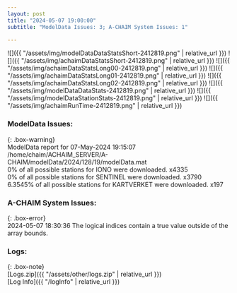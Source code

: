```yaml
---
layout: post
title: "2024-05-07 19:00:00"
subtitle: "ModelData Issues: 3; A-CHAIM System Issues: 1"

---
```


![]({{ "/assets/img/modelDataDataStatsShort-2412819.png" | relative_url }})
![]({{ "/assets/img/achaimDataStatsShort-2412819.png" | relative_url }})
![]({{ "/assets/img/achaimDataStatsLong00-2412819.png" | relative_url }})
![]({{ "/assets/img/achaimDataStatsLong01-2412819.png" | relative_url }})
![]({{ "/assets/img/achaimDataStatsLong02-2412819.png" | relative_url }})
![]({{ "/assets/img/modelDataDataStats-2412819.png" | relative_url }})
![]({{ "/assets/img/modelDataStationStats-2412819.png" | relative_url }})
![]({{ "/assets/img/achaimRunTime-2412819.png" | relative_url }})


### ModelData Issues:  
  
{: .box-warning}  
 ModelData report for 07-May-2024 19:15:07   
 /home/chaim/ACHAIM_SERVER/A-CHAIM/modelData/2024/128/19/modelData.mat   
 0% of all possible stations for IONO were downloaded. x4335   
 0% of all possible stations for SENTINEL were downloaded. x3790   
 6.3545% of all possible stations for KARTVERKET were downloaded. x197   
  
### A-CHAIM System Issues:  
  
{: .box-error}  
2024-05-07 18:30:36 The logical indices contain a true value outside of the array bounds.  

### Logs:  
  
{: .box-note}  
[Logs.zip]({{ "/assets/other/logs.zip" | relative_url }})  
[Log Info]({{ "/logInfo" | relative_url }})  
